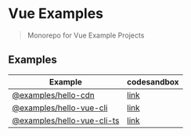# Vue Examples

> Monorepo for Vue Example Projects

## Examples

| Example                                                 | codesandbox                                                                            |
| ------------------------------------------------------- | -------------------------------------------------------------------------------------- |
| [@examples/hello-cdn](examples/hello-cdn)               | [link](https://githubbox.com/younho9/vue-examples/tree/main/examples/hello-cdn)        |
| [@examples/hello-vue-cli](examples/hello-vue-cli)       | [link](https://githubbox.com/younho9/vue-examples/tree/main/examples/hello-vue-cli)    |
| [@examples/hello-vue-cli-ts](examples/hello-vue-cli-ts) | [link](https://githubbox.com/younho9/vue-examples/tree/main/examples/hello-vue-cli-ts) |
